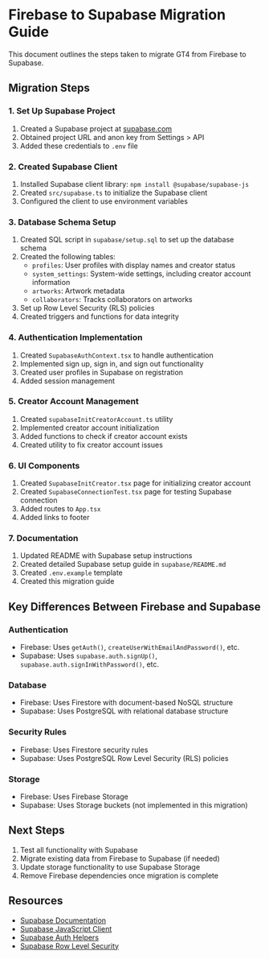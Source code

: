# Firebase to Supabase Migration Guide

This document outlines the steps taken to migrate GT4 from Firebase to Supabase.

## Migration Steps

### 1. Set Up Supabase Project

1. Created a Supabase project at [supabase.com](https://supabase.com)
2. Obtained project URL and anon key from Settings > API
3. Added these credentials to `.env` file

### 2. Created Supabase Client

1. Installed Supabase client library: `npm install @supabase/supabase-js`
2. Created `src/supabase.ts` to initialize the Supabase client
3. Configured the client to use environment variables

### 3. Database Schema Setup

1. Created SQL script in `supabase/setup.sql` to set up the database schema
2. Created the following tables:
   - `profiles`: User profiles with display names and creator status
   - `system_settings`: System-wide settings, including creator account information
   - `artworks`: Artwork metadata
   - `collaborators`: Tracks collaborators on artworks
3. Set up Row Level Security (RLS) policies
4. Created triggers and functions for data integrity

### 4. Authentication Implementation

1. Created `SupabaseAuthContext.tsx` to handle authentication
2. Implemented sign up, sign in, and sign out functionality
3. Created user profiles in Supabase on registration
4. Added session management

### 5. Creator Account Management

1. Created `supabaseInitCreatorAccount.ts` utility
2. Implemented creator account initialization
3. Added functions to check if creator account exists
4. Created utility to fix creator account issues

### 6. UI Components

1. Created `SupabaseInitCreator.tsx` page for initializing creator account
2. Created `SupabaseConnectionTest.tsx` page for testing Supabase connection
3. Added routes to `App.tsx`
4. Added links to footer

### 7. Documentation

1. Updated README with Supabase setup instructions
2. Created detailed Supabase setup guide in `supabase/README.md`
3. Created `.env.example` template
4. Created this migration guide

## Key Differences Between Firebase and Supabase

### Authentication

- Firebase: Uses `getAuth()`, `createUserWithEmailAndPassword()`, etc.
- Supabase: Uses `supabase.auth.signUp()`, `supabase.auth.signInWithPassword()`, etc.

### Database

- Firebase: Uses Firestore with document-based NoSQL structure
- Supabase: Uses PostgreSQL with relational database structure

### Security Rules

- Firebase: Uses Firestore security rules
- Supabase: Uses PostgreSQL Row Level Security (RLS) policies

### Storage

- Firebase: Uses Firebase Storage
- Supabase: Uses Storage buckets (not implemented in this migration)

## Next Steps

1. Test all functionality with Supabase
2. Migrate existing data from Firebase to Supabase (if needed)
3. Update storage functionality to use Supabase Storage
4. Remove Firebase dependencies once migration is complete

## Resources

- [Supabase Documentation](https://supabase.com/docs)
- [Supabase JavaScript Client](https://supabase.com/docs/reference/javascript/introduction)
- [Supabase Auth Helpers](https://supabase.com/docs/guides/auth/auth-helpers)
- [Supabase Row Level Security](https://supabase.com/docs/guides/auth/row-level-security)
